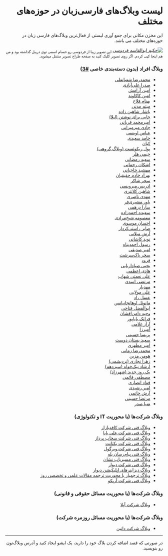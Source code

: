 <div dir='rtl'>
  
# لیست وبلاگ‌های فارسی‌زبان در حوزه‌های مختلف

این مخزن مکانی برای جمع آوری لیستی از فعال‌ترین وبلاگ‌های فارسی زبان در حوزه‌های مختلف می باشد.

[![حکیم ابوالقاسم فردوسی](https://cdn.dribbble.com/users/1982708/screenshots/5192092/ferdowsi_clipart_complete_2x_4x.png?compress=1&resize=1000x750)](https://dribbble.com/shots/5192092-Ferdowsi)
<sub>
این تصویر زیبا از فردوسی رو حسام اسمی توی دریبل گذاشته بود و من هم اینجا کپی کردم. اگر روی تصویر کلیک کنید به صفحه طراح تصویر منتقل میشوید.
</sub>

### وبلاگ افراد (بدون دسته‌بندی خاصی [#3](https://github.com/amirbagh75/awesome-persian-blogs/issues/3))
- [محمدرضا شعبانعلی](http://mrshabanali.com)
- [صدرا علی‌آبادی](https://sadra.blog/)
- [امین آرامش](http://aminaramesh.ir/)
- [امین کاکاوند](https://kakavand.me/)
- [بهنام فلاح](http://behnamfallah.ir/)
- [میثم مدنی](http://blog.madani.pro/)
- [یاشار شاهین زاده](https://memoryleaks.ir/)
- [جایی برای نوشتن (لیلا)](http://www.leilaa.ir/)
- [امیرمحمد قربانی](http://amirmghorbani.com/)
- [جادی میرمیرانی](https://jadi.net/)
- [عباس اویسی](https://abbas.oveissi.ir/)
- [حامد سعیدی](https://hamed.blog/)
- [کیان](https://virgool.io/@kian1024/)
- [پول ریکوئست (وبلاگ گروهی)](https://pullrequest.ir/)
- [جیمی هلر](https://jimmyheller.com/)
- [سعید رمضانی](http://oorah.ir/)
- [اشکان رحمانی](https://ashkanam.ir/blog/)
- [مهشید حاجیانی](https://mahshid.me/blog/)
- [بهراد خادم حقیقیان](http://behradx.ir/)
- [سحر شاکر](https://saharshaker.com/)
- [ادریس میرویسی](https://virgool.io/@edrism)
- [شاهین کلانتری](https://shahinkalantari.com/blog/)
- [مهدی ناصری](https://virgool.io/@mahdi)
- [یاور مشیری‌فر](https://moshirfar.com/)
- [سارا درهمی](http://saraderhami.com/)
- [سعیده احمدزاده](http://saeedeh1981.blogfa.com/)
- [معصومه شیخ‌مرادی](http://sheikhmoradi.com/)
- [احسان موسوی](http://econote.ir/)
- [صابر راستی‌کردار](http://rastikerdar.blog.ir/)
- [آرش میلانی](https://arashmilani.com/persian/index)
- [نوید کاشانی](https://navid.kashani.ir/)
- [رسول احمدپناه](https://rasool.info/)
- [امیر صدیقی](https://virgool.io/@sedighi)
- [سحر پاک‌سرشت](https://virgool.io/@Pakseresht)
- [فرود](http://fzero.rubi.gd/)
- [یحیی صیاداربابی](http://theyahya.com/blog/)
- [هادی اعظمی](https://virgool.io/@itshaadi)
- [علی نعمتی شهاب](http://gozareha.com/)
- [مرتضی اسدی](http://asadiweb.ir/)
- [مهدیار](https://blog.mahdyar.me)
- [علی مولایی](https://molaei.org/)
- [عسل راد](http://asalrad.com/)
- [مانوئل اوهانجانیانس](http://manuelohan.com/)
- [ابوالفضل فتاحی](https://abolfazl.me)
- [وحید دامن‌افشان](https://panevis.ir/)
- [فرانک بابا‌پور](https://faranakbabapoor.ir/)
- [آراز غلامی](https://arazgholami.com/)
- [آمیرزا](https://mirzaproject.ir/)
- [پریسا حسینی](http://firstrole.ir/)
- [سعید بستان دوست](https://bostandoust.ir/)
- [امیر مطهری](https://iamamir.ir/)
- [محمدرضا زمانی](http://mrzamani.com)
- [هومن مزین](https://virgool.io/@Hooman.mazin)
- [زهرا نجاری (نردیشمی)](https://nerdishme.ir/)
- [ارشاد نیک‌خواه (سیزدهم)](https://sizdahom.com/) 
- [یک روز جدید (شهرزاد)](http://1newday.ir) 
- [مصطفی قائمی](http://qaemi.ir/) 
- [فواد انصاری](http://foad-ansari.ir/) 
- [امیر رشیدی](https://www.rashidi.io/)
- [آرش حاتمی](https://arash-hatami.ir/)  
- [مرتضا حسینی](https://mindfs.com/) 
- [ضیا صدر](https://www.ziyasadr.com/)   


### وبلاگ شرکت‌ها (با محوریت IT و تکنولوژی)
- [وبلاگ فنی شرکت کافه‌بازار](https://tech.cafebazaar.ir/)
- [وبلاگ فنی شرکت علی بابا](https://tech.alibaba.ir/)
- [وبلاگ فنی شرکت سحاب پرداز](https://blog.sahab.ir/)
- [وبلاگ فنی شرکت یکتانت](https://engineering.yektanet.com/)
- [وبلاگ فنی شرکت ویرگول](https://virgool.io/virgool)
- [وبلاگ فنی پیام‌رسان بله](https://virgool.io/baleacademy)
- [وبلاگ فنی مسیریاب نشان](https://panevis.ir/)
- [وبلاگ فنی شرکت دیوار](https://tech.divar.ir/)
- [وبلاگ دیزاینرهای اپلیکیشن دیوار](https://design.divar.ir/)
- [وبلاگ ترجمیار با محوریت ترجمه مقالات علمی و تخصصی روز](https://blog.tarjomyar.ir)
- [وبلاگ فنی شرکت آرپکو](https://arpco.co/fa/blog/)

### وبلاگ شرکت‌ها (با محوریت مسائل حقوقی و قانونی)
- [وبلاگ شرکت آپلا](https://blog.uplaw.ir/)

### وبلاگ شرکت‌ها (با محوریت مسائل روزمره شرکت)
- [وبلاگ شرکت داتین](https://software.dotin.ir/)

---

در صورتی که قصد اضافه کردن بلاگ خود را دارید، یک ایشو ایجاد کنید و آدرس وبلاگ‌تون رو بنویسید.

</div>


